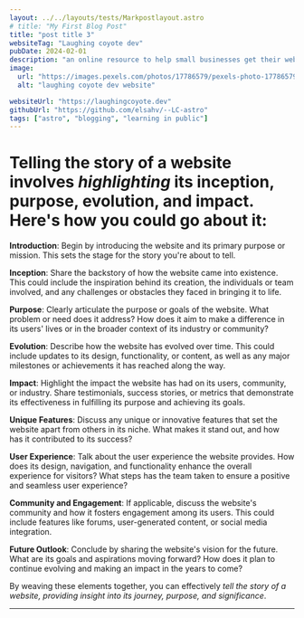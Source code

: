 ```yaml
---
layout: ../../layouts/tests/Markpostlayout.astro
# title: "My First Blog Post"
title: "post title 3"
websiteTag: "Laughing coyote dev"
pubDate: 2024-02-01
description: "an online resource to help small businesses get their website started. Laughing coyote is going to be a resource for small business owners. I wanted to find a way to simplify the process and reduce the overwhelm of figuring out how to build a website, use a website, and market yourself... all on top of worrying about your own business. "
image:
  url: "https://images.pexels.com/photos/17786579/pexels-photo-17786579/free-photo-of-nature-beach-sand-coast.jpeg"
  alt: "laughing coyote dev website"

websiteUrl: "https://laughingcoyote.dev"
githubUrl: "https://github.com/elsahv/--LC-astro"
tags: ["astro", "blogging", "learning in public"]
---
```


# Telling the story of a website involves _highlighting_ its **inception, purpose, evolution, and impact**. Here's how you could go about it:

**Introduction**: Begin by introducing the website and its primary purpose or mission. This sets the stage for the story you're about to tell.

**Inception**: Share the backstory of how the website came into existence. This could include the inspiration behind its creation, the individuals or team involved, and any challenges or obstacles they faced in bringing it to life.

**Purpose**: Clearly articulate the purpose or goals of the website. What problem or need does it address? How does it aim to make a difference in its users' lives or in the broader context of its industry or community?

**Evolution**: Describe how the website has evolved over time. This could include updates to its design, functionality, or content, as well as any major milestones or achievements it has reached along the way.

**Impact**: Highlight the impact the website has had on its users, community, or industry. Share testimonials, success stories, or metrics that demonstrate its effectiveness in fulfilling its purpose and achieving its goals.

**Unique Features**: Discuss any unique or innovative features that set the website apart from others in its niche. What makes it stand out, and how has it contributed to its success?

**User Experience**: Talk about the user experience the website provides. How does its design, navigation, and functionality enhance the overall experience for visitors? What steps has the team taken to ensure a positive and seamless user experience?

**Community and Engagement**: If applicable, discuss the website's community and how it fosters engagement among its users. This could include features like forums, user-generated content, or social media integration.

**Future Outlook**: Conclude by sharing the website's vision for the future. What are its goals and aspirations moving forward? How does it plan to continue evolving and making an impact in the years to come?

By weaving these elements together, you can effectively _tell the story of a website, providing insight into its journey, purpose, and significance_.

---
